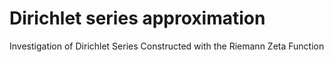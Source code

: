 # Dirichlet series approximation
 Investigation of Dirichlet Series Constructed with the Riemann Zeta Function
